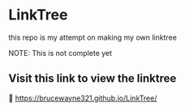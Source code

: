 # LinkTree
this repo is my attempt on making my own linktree

NOTE: This is not complete yet

## Visit this link to view the linktree
:link: https://brucewayne321.github.io/LinkTree/
